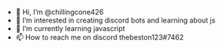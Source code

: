 - 👋 Hi, I’m @chillingcone426
- 👀 I’m interested in creating discord bots and learning about js
- 🌱 I’m currently learning javascript
- 📫 How to reach me on discord thebeston123#7462

<!---
chillingcone426/chillingcone426 is a ✨ special ✨ repository because its `README.md` (this file) appears on your GitHub profile.
You can click the Preview link to take a look at your changes.
--->
